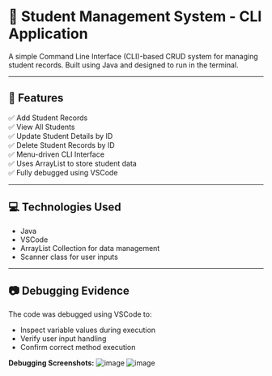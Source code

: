 # 📝 Student Management System - CLI Application

A simple Command Line Interface (CLI)-based CRUD system for managing student records. Built using Java and designed to run in the terminal.

---

## 📌 **Features**

✅ Add Student Records  
✅ View All Students  
✅ Update Student Details by ID  
✅ Delete Student Records by ID  
✅ Menu-driven CLI Interface  
✅ Uses ArrayList to store student data  
✅ Fully debugged using VSCode  

---

## 💻 **Technologies Used**

- Java  
- VSCode
- ArrayList Collection for data management  
- Scanner class for user inputs  

---
## 📷 **Debugging Evidence**
The code was debugged using VSCode to:
- Inspect variable values during execution
- Verify user input handling
- Confirm correct method execution

**Debugging Screenshots:**
![image](https://github.com/user-attachments/assets/e4298249-1b09-4935-8443-e162a27a01f0)
![image](https://github.com/user-attachments/assets/c00a2e72-3501-4a4d-87b6-69ba1ba7f02e)

